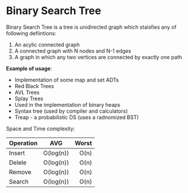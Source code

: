 # Binary Search Tree

Binary Search Tree is a tree is unidirected graph which staisfies any of
following defiintions:

1. An acylic connected graph
2. A connected graph with N nodes and N-1 edges
3. A graph in which any two vertices are connected 
by exactly one path

**Example of usage**:
* Implementation of some map and set ADTs
* Red Black Trees
* AVL Trees
* Splay Trees 
* Used in the implementation of binary heaps
* Syntax tree (used by compiler and calculators)
* Treap - a probabilistic DS (uses a radnomized BST)

Space and Time complexity: 

| Operation | AVG | Worst |
| :---     |    :----:    |   ---: |
| Insert   | O(log(n))    | O(n)   |
| Delele   | O(log(n))    | O(n)   |
| Remove   | O(log(n))    | O(n)   |
| Search   | O(log(n))    | O(n)   |
 


     
 